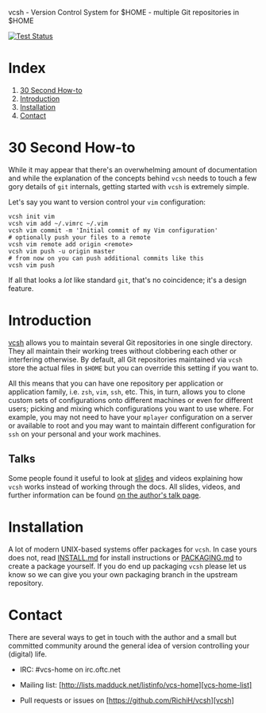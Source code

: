 vcsh - Version Control System for $HOME - multiple Git repositories in $HOME

[![Test Status](https://github.com/RichiH/vcsh/actions/workflows/test.yml/badge.svg)](https://github.com/RichiH/vcsh/actions/workflows/test.yml)

# Index

1. [30 Second How-to](#30-second-how-to)
2. [Introduction](#introduction)
3. [Installation](#installation)
4. [Contact](#contact)


# 30 Second How-to

While it may appear that there's an overwhelming amount of documentation and
while the explanation of the concepts behind `vcsh` needs to touch a few gory
details of `git` internals, getting started with `vcsh` is extremely simple.

Let's say you want to version control your `vim` configuration:

    vcsh init vim
    vcsh vim add ~/.vimrc ~/.vim
    vcsh vim commit -m 'Initial commit of my Vim configuration'
    # optionally push your files to a remote
    vcsh vim remote add origin <remote>
    vcsh vim push -u origin master
    # from now on you can push additional commits like this
    vcsh vim push

If all that looks a _lot_ like standard `git`, that's no coincidence; it's
a design feature.


# Introduction

[vcsh][vcsh] allows you to maintain several Git repositories in one single
directory. They all maintain their working trees without clobbering each other
or interfering otherwise. By default, all Git repositories maintained via
`vcsh` store the actual files in `$HOME` but you can override this setting if
you want to.

All this means that you can have one repository per application or application
family, i.e. `zsh`, `vim`, `ssh`, etc. This, in turn, allows you to clone
custom sets of configurations onto different machines or even for different
users; picking and mixing which configurations you want to use where.
For example, you may not need to have your `mplayer` configuration on a server
or available to root and you may want to maintain different configuration for
`ssh` on your personal and your work machines.

## Talks

Some people found it useful to look at [slides](https://github.com/RichiH/talks/blob/main/2013/10-linuxcon-eu/linuxcon_eu-2013-10-gitify_your_life.pdf) and videos explaining how `vcsh`
works instead of working through the docs.
All slides, videos, and further information can be found
[on the author's talk page][talks].


# Installation

A lot of modern UNIX-based systems offer packages for `vcsh`. In case yours
does not, read [INSTALL.md](doc/INSTALL.md) for install instructions or
[PACKAGING.md](doc/PACKAGING.md) to create a package yourself. If you do end
up packaging `vcsh` please let us know so we can give you your own packaging
branch in the upstream repository.

# Contact

There are several ways to get in touch with the author and a small but committed
community around the general idea of version controlling your (digital) life.

* IRC: #vcs-home on irc.oftc.net

* Mailing list: [http://lists.madduck.net/listinfo/vcs-home][vcs-home-list]

* Pull requests or issues on [https://github.com/RichiH/vcsh][vcsh]


[myrepos]: http://myrepos.branchable.com/
[talks]: https://github.com/RichiH/talks
[vcsh]: https://github.com/RichiH/vcsh
[vcs-home-list]: http://lists.madduck.net/listinfo/vcs-home
